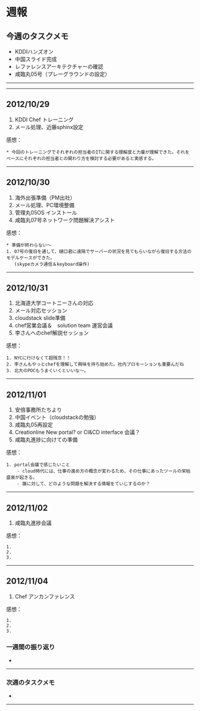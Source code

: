 # 週報


## 今週のタスクメモ

- KDDIハンズオン
- 中国スライド完成
- レファレンスアーキテクチャーの確認
- 咸臨丸05号（プレーグラウンドの設定）

---

---

## 2012/10/29

1. KDDI Chef トレーニング
2. メール処理、近藤sphinx設定

感想：

	* 今回のトレーニングでそれぞれの担当者のITに関する理解度と力量が理解できた。それをベースにそれぞれの担当者との関わり方を検討する必要があると実感する。

---

## 2012/10/30

1. 海外出張準備（PM出社）
2. メール処理、PC環境整備
3. 管理丸05OS インストール
4. 咸臨丸07号ネットワーク問題解決アシスト

感想：

	* 準備が終わらない〜
	1. 07号の復旧を通して、樋口君に遠隔でサーバーの状況を見てもらいながら復旧する方法のモデルケースができた。
	   (skypeカメラ通信＆keyboard操作)
	
---

## 2012/10/31

1. 北海道大学コートニーさんの対応
2. メール対応セッション
3. cloudstack slide準備
4. chef営業会議＆　solution team 運営会議
5. 李さんへのchef解説セッション
 
感想：

	1. NYCに行けなくて超残念！！
	2. 李さんもやっとchefを理解して興味を持ち始めた。社内プロモーションも重要んだね
	3. 北大のPOCもうまくいくといいな〜。

---

## 2012/11/01

1. 安倍事務所たちより
2. 中国イベント（cloudstackの勉強）
3. 咸臨丸05再設定
4. Creationline New portal? or CI&CD interface 会議？
5. 咸臨丸進捗に向けての準備

感想：

	1. portal会議で感じたいこと
		- cloud時代には、仕事の進め方の概念が変わるため、その仕事にあったツールの栄枯盛衰が起きる。
		- 誰に対して、どのような問題を解決する情報をていじするのか？ 


---

## 2012/11/02

1. 咸臨丸進捗会議

感想：

	1.
	2.
	3.

---

## 2012/11/04

1. Chef アンカンファレンス

感想：

	1.
	2.
	3.


### 一週間の振り返り

- 


---

### 次週のタスクメモ

- 

---